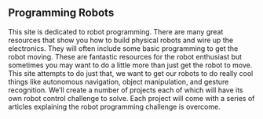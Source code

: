 ## Programming Robots

This site is dedicated to robot programming.  There are many great resources that show you how to build physical robots and wire up the electronics.  They will often include some basic programming to get the robot moving.  These are fantastic resources for the robot enthusiast but sometimes you may want to do a little more than just get the robot to move.  This site attempts to do just that, we want to get our robots to do really cool things like autonomous navigation, object manipulation, and gesture recognition. We’ll create a number of projects each of which will have its own robot control challenge to solve.  Each project will come with a series of articles explaining the robot programming challenge is overcome.

